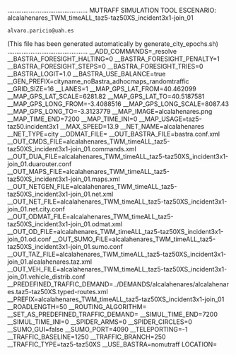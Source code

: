 .............................................
    MUTRAFF SIMULATION TOOL
    ESCENARIO: alcalahenares_TWM_timeALL_taz5-taz50XS_incident3x1-join_01

    alvaro.paricio@uah.es
(This file has been generated automatically by generate_city_epochs.sh)
.............................................
__ADD_COMMANDS=_resolve
__BASTRA_FORESIGHT_HALTING=0
__BASTRA_FORESIGHT_PENALTY=1
__BASTRA_FORESIGHT_STEPS=0
__BASTRA_FORESIGHT_TRIES=0
__BASTRA_LOGIT=1.0
__BASTRA_USE_BALANCE=true
__GEN_PREFIX=cityname_noBastra_adhocmaps_randomtraffic
__GRID_SIZE=16
__LANES=1
__MAP_GPS_LAT_FROM=40.462099
__MAP_GPS_LAT_SCALE=6281.82
__MAP_GPS_LAT_TO=40.5187581
__MAP_GPS_LONG_FROM=-3.4088516
__MAP_GPS_LONG_SCALE=8087.43
__MAP_GPS_LONG_TO=-3.3123779
__MAP_IMAGE=alcalahenares.png
__MAP_TIME_END=7200
__MAP_TIME_INI=0
__MAP_USAGE=taz5-taz50.incident3x1
__MAX_SPEED=13.9
__NET_NAME=alcalahenares
__NET_TYPE=city
__ODMAT_FILE=
__OUT_BASTRA_FILE=bastra.conf.xml
__OUT_CMDS_FILE=alcalahenares_TWM_timeALL_taz5-taz50XS_incident3x1-join_01.commands.xml
__OUT_DUA_FILE=alcalahenares_TWM_timeALL_taz5-taz50XS_incident3x1-join_01.duarouter.conf
__OUT_MAPS_FILE=alcalahenares_TWM_timeALL_taz5-taz50XS_incident3x1-join_01.maps.xml
__OUT_NETGEN_FILE=alcalahenares_TWM_timeALL_taz5-taz50XS_incident3x1-join_01.net.xml
__OUT_NET_FILE=alcalahenares_TWM_timeALL_taz5-taz50XS_incident3x1-join_01.net.city.conf
__OUT_ODMAT_FILE=alcalahenares_TWM_timeALL_taz5-taz50XS_incident3x1-join_01.odmat.xml
__OUT_OD_FILE=alcalahenares_TWM_timeALL_taz5-taz50XS_incident3x1-join_01.od.conf
__OUT_SUMO_FILE=alcalahenares_TWM_timeALL_taz5-taz50XS_incident3x1-join_01.sumo.conf
__OUT_TAZ_FILE=alcalahenares_TWM_timeALL_taz5-taz50XS_incident3x1-join_01.alcalahenares.taz.xml
__OUT_VEH_FILE=alcalahenares_TWM_timeALL_taz5-taz50XS_incident3x1-join_01.vehicle_distrib.conf
__PREDEFINED_TRAFFIC_DEMAND=../DEMANDS/alcalahenares/alcalahenares.taz5-taz50XS.typed-routes.xml
__PREFIX=alcalahenares_TWM_timeALL_taz5-taz50XS_incident3x1-join_01
__ROADLENGTH=50
__ROUTING_ALGORITHM=
__SET_AS_PREDEFINED_TRAFFIC_DEMAND=
__SIMUL_TIME_END=7200
__SIMUL_TIME_INI=0
__SPIDER_ARMS=0
__SPIDER_CIRCLES=0
__SUMO_GUI=false
__SUMO_PORT=4090
__TELEPORTING=-1
__TRAFFIC_BASELINE=1250
__TRAFFIC_BRANCH=250
__TRAFFIC_TYPE=taz5-taz50XS
__USE_BASTRA=nomutraff
LOCATION=    <location netOffset="-465343.12,-4479111.07" convBoundary="0.00,0.00,8087.43,6281.82" origBoundary="-3.408842,40.462103,-3.312420,40.518754" projParameter="+proj=utm +zone=30 +ellps=WGS84 +datum=WGS84 +units=m +no_defs"/>
